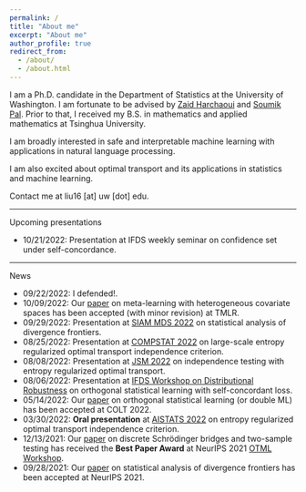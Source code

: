 ```yaml
---
permalink: /
title: "About me"
excerpt: "About me"
author_profile: true
redirect_from:
  - /about/
  - /about.html
---
```


I am a Ph.D. candidate in the Department of Statistics at the University of Washington.
I am fortunate to be advised by [Zaid Harchaoui](http://faculty.washington.edu/zaid/) and [Soumik Pal](https://sites.math.washington.edu/~soumik/).
Prior to that, I received my B.S. in mathematics and applied mathematics at Tsinghua University.  

I am broadly interested in safe and interpretable machine learning with applications in natural language processing.
<!-- In particular, I have been working on developing automatic change detection algorithms to monitor learning machines. -->
I am also excited about optimal transport and its applications in statistics and machine learning.  
<!-- I have been working on safe statistical machine learning by developing automatic change detection method for machine learning algorithms to monitor their behavior. -->

Contact me at liu16 [at] uw [dot] edu.  

---
Upcoming presentations
* 10/21/2022: Presentation at IFDS weekly seminar on confidence set under self-concordance.

---  
News
* 09/22/2022: I defended!.
* 10/09/2022: Our [paper](https://arxiv.org/abs/2202.01940) on meta-learning with heterogeneous covariate spaces has been accepted (with minor revision) at TMLR.
* 09/29/2022: Presentation at [SIAM MDS 2022](https://meetings.siam.org/sess/dsp_programsess.cfm?SESSIONCODE=75087) on statistical analysis of divergence frontiers.
* 08/25/2022: Presentation at [COMPSTAT 2022](http://www.compstat2022.org/fullprogramme.php) on large-scale entropy regularized optimal transport independence criterion.
* 08/08/2022: Presentation at [JSM 2022](https://ww2.amstat.org/meetings/jsm/2022/onlineprogram/ActivityDetails.cfm?SessionID=223306) on independence testing with entropy regularized optimal transport.
* 08/06/2022: Presentation at [IFDS Workshop on Distributional Robustness](https://ifds-tripods.github.io/drds-workshop-2022/#schedule) on orthogonal statistical learning with self-concordant loss.
* 05/14/2022: Our [paper](https://arxiv.org/abs/2205.00350) on orthogonal statistical learning (or double ML) has been accepted at COLT 2022.
* 03/30/2022: **Oral presentation** at [AISTATS 2022](http://aistats.org/aistats2022/) on entropy regularized optimal transport independence criterion.
* 12/13/2021: Our [paper](/files/OTML2021-eot.pdf) on discrete Schrödinger bridges and two-sample testing has received the **Best Paper Award** at NeurIPS 2021 [OTML Workshop](https://otml2021.github.io/).
* 09/28/2021: Our [paper](https://arxiv.org/abs/2106.07898) on statistical analysis of divergence frontiers has been accepted at NeurIPS 2021.
